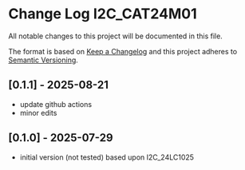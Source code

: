 # Change Log I2C_CAT24M01
All notable changes to this project will be documented in this file.

The format is based on [Keep a Changelog](http://keepachangelog.com/)
and this project adheres to [Semantic Versioning](http://semver.org/).


## [0.1.1] - 2025-08-21
- update github actions
- minor edits

## [0.1.0] - 2025-07-29
- initial version (not tested) based upon I2C_24LC1025


